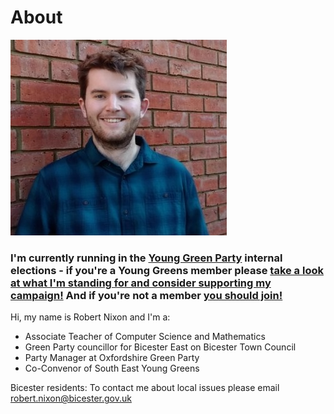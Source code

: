 # About

![Robert Nixon](/images/robertprofile.jpg)

### I'm currently running in the [Young Green Party](https://younggreens.org.uk) internal elections - if you're a Young Greens member please [take a look at what I'm standing for and consider supporting my campaign!](/vote/) And if you're not a member [you should join!](https://join.greenparty.org.uk)

Hi, my name is Robert Nixon and I'm a:
- Associate Teacher of Computer Science and Mathematics
- Green Party councillor for Bicester East on Bicester Town Council
- Party Manager at Oxfordshire Green Party
- Co-Convenor of South East Young Greens

<!--and occasionally:
- Write a [blog](/blog/).
- Make educational Computer Science [videos](https://computingtutor.net).-->

Bicester residents: To contact me about local issues please email [robert.nixon@bicester.gov.uk](mailto:robert.nixon@bicester.gov.uk) 
